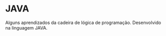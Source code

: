 # JAVA
  Alguns aprendizados da cadeira de lógica de programação.
  Desenvolvido na linguagem JAVA.
 
